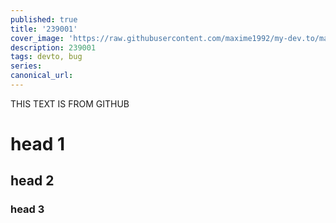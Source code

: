 ```yaml
---
published: true
title: '239001'
cover_image: 'https://raw.githubusercontent.com/maxime1992/my-dev.to/master/blog-posts/manage-dev-to-blog-posts-with-continuous-deployment/assets/github-travis-dev-to.png'
description: 239001
tags: devto, bug
series:
canonical_url:
---
```


THIS TEXT IS FROM GITHUB

# head 1

## head 2

### head 3
